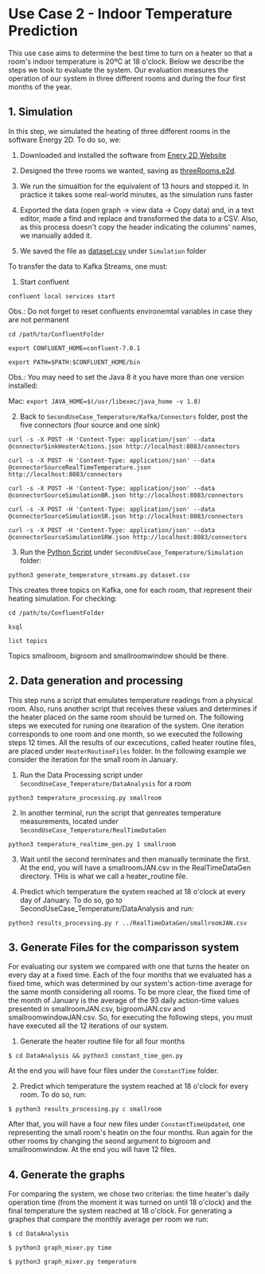 # Use Case 2 - Indoor Temperature Prediction

This use case aims to determine the best time to turn on a heater so that a room's indoor temperature is 20ºC at 18 o'clock. 
Below we describe the steps we took to evaluate the system. 
Our evaluation measures the operation of our system in three different rooms and during the four first months of the year.

## 1. Simulation

In this step, we simulated the heating of three different rooms in the software Energy 2D. To do so, we:

1. Downloaded and installed the software from
[Enery 2D Website](https://energy.concord.org/energy2d/download.html)

2. Designed the three rooms we wanted, saving as [threeRooms.e2d](Simulation/threeRooms.e2d). 
3. We run the simualtion for the equivalent of 13 hours and stopped it. In practice it takes some real-world minutes, as the simulation runs faster

4. Exported the data (open graph -> view data -> Copy data) and, in a text editor, made a find and replace and transformed the data to a CSV. 
Also, as this process doesn't copy the header indicating the columns' names, we manually added it.
5. We saved the file as [dataset.csv](Simulation/dataset.csv) under `Simulation` folder

To transfer the data to Kafka Streams, one must: 

1. Start confluent 

`confluent local services start`

Obs.: Do not forget to reset confluents environemtal variables in case they are not permanent

`cd /path/to/ConfluentFolder`

`export CONFLUENT_HOME=confluent-7.0.1`

`export PATH=$PATH:$CONFLUENT_HOME/bin`

Obs.: You may need to set the Java 8 it you have more than one version installed:

Mac: `export JAVA_HOME=$(/usr/libexec/java_home -v 1.8)`

2. Back to `SecondUseCase_Temperature/Kafka/Connectors` folder, post the five connectors (four source and one sink) 

`curl -s -X POST -H 'Content-Type: application/json' --data @connectorSinkHeaterActions.json http://localhost:8083/connectors`

`curl -s -X POST -H 'Content-Type: application/json' --data @connectorSourceRealTimeTemperature.json http://localhost:8083/connectors`

`curl -s -X POST -H 'Content-Type: application/json' --data @connectorSourceSimulationBR.json http://localhost:8083/connectors`

`curl -s -X POST -H 'Content-Type: application/json' --data @connectorSourceSimulationSR.json http://localhost:8083/connectors`

`curl -s -X POST -H 'Content-Type: application/json' --data @connectorSourceSimulationSRW.json http://localhost:8083/connectors`

3. Run the [Python Script](Simulation/generate_temperature_streams.py) under `SecondUseCase_Temperature/Simulation` folder:

`python3 generate_temperature_streams.py dataset.csv`

This creates three topics on Kafka, one for each room, that represent their heating simulation. For checking:

`cd /path/to/ConfluentFolder`

`ksql`

`list topics`

Topics smallroom, bigroom and smallroomwindow should be there.

## 2. Data generation and processing

This step runs a script that emulates temperature readings from a physical room. 
Also, runs another script that receives these values and determines if the heater placed on the same room should be turned on. The following steps we executed for runing one itearation of the system. One iteration corresponds to one room and one month, so we executed the following steps 12 times. All the results of our excecutions, called heater routine files, are placed under `HeaterRoutineFiles` folder. In the following example we consider the iteration for the small room in January.

1. Run the Data Processing script under `SecondUseCase_Temperature/DataAnalysis` for a room 

`python3 temperature_processing.py smallroom`

2. In another terminal, run the script that genreates temperature measurements, located under `SecondUseCase_Temperature/RealTimeDataGen`

`python3 temperature_realtime_gen.py 1 smallroom`

3. Wait until the second terminates and then manually terminate the first.
At the end, you will have a smallroomJAN.csv in the RealTimeDataGen directory. THis is what we call a heater_routine file.

4. Predict which temperature the system reached at 18 o'clock at every day of January. To do so, go to SecondUseCase_Temperature/DataAnalysis and run:

`python3 results_processing.py r ../RealTimeDataGen/smallroomJAN.csv`

## 3. Generate Files for the comparisson system

For evaluating our system we compared with one that turns the heater on every day at a fixed time. Each of the four months that we evaluated has a fixed time, which was determined by our system's action-time average for the same month considering all rooms. To be more clear, the fixed time of the month of January is the average of the 93 daily action-time values presented in smallroomJAN.csv, bigroomJAN.csv and smallroomwindowJAN.csv. So, for executing the following steps, you must have executed all the 12 iterations of our system.

1. Generate the heater routine file for all four months

`$ cd DataAnalysis && python3 constant_time_gen.py`

At the end you will have four files under the `ConstantTime` folder.

2. Predict which temperature the system reached at 18 o'clock for every room. To do so, run:

`$ python3 results_processing.py c smallroom`

After that, you will have a four new files under `ConstantTimeUpdated`, one representing the small room's heatin on the four months. Run again for the other rooms by changing the seond argument to bigroom and smallroomwindow. At the end you will have 12 files.


## 4. Generate the graphs

For comparing the system, we chose two criterias: the time heater's daily operation time (from the moment it was turned on until 18 o'clock) and the final temperature the system reached at 18 o'clock. For generating a graphes that compare the monthly average per room we run:

`$ cd DataAnalysis`

`$ python3 graph_mixer.py time`

`$ python3 graph_mixer.py temperature`



